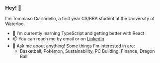 ### Hey! 🦆
I'm Tommaso Ciarlariello, a first year CS/BBA student at the University of Waterloo.
- 🌱 I’m currently learning TypeScript and getting better with React
- 📫 You can reach me by email or on [LinkedIn](https://www.linkedin.com/in/tomasciar/)
- 💬 Ask me about anything! Some things I'm interested in are:
  - Basketball, Pokémon, Sustainability, PC Building, Finance, Dragon Ball
